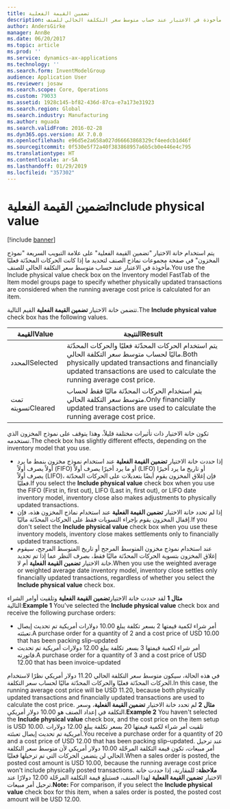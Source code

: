 ```yaml
---
title: تضمين القيمة الفعلية
description: يتم استخدام خانة الاختيار "تضمين القيمة الفعلية‬" على علامة التبويب السريعة "نموذج المخزون" في صفحة مجموعات نماذج الصنف‬ لتحديد ما إذا كانت الحركات المحدّثة فعليًا مأخوذة في الاعتبار عند حساب متوسط سعر التكلفة الحالي للصنف.
author: AndersGirke
manager: AnnBe
ms.date: 06/20/2017
ms.topic: article
ms.prod: ''
ms.service: dynamics-ax-applications
ms.technology: ''
ms.search.form: InventModelGroup
audience: Application User
ms.reviewer: josaw
ms.search.scope: Core, Operations
ms.custom: 79033
ms.assetid: 1928c145-bf82-436d-87ca-e7a173e31923
ms.search.region: Global
ms.search.industry: Manufacturing
ms.author: mguada
ms.search.validFrom: 2016-02-28
ms.dyn365.ops.version: AX 7.0.0
ms.openlocfilehash: e96d5e2a658a027d66663868329cf4eedcb1d46f
ms.sourcegitcommit: 0f530e5f72a40f383868957a6b5cb0e446e4c795
ms.translationtype: HT
ms.contentlocale: ar-SA
ms.lasthandoff: 01/29/2019
ms.locfileid: "357302"
---
```

# <a name="include-physical-value"></a><span data-ttu-id="964d7-103">تضمين القيمة الفعلية</span><span class="sxs-lookup"><span data-stu-id="964d7-103">Include physical value</span></span>

[!include [banner](../includes/banner.md)]

<span data-ttu-id="964d7-104">يتم استخدام خانة الاختيار "تضمين القيمة الفعلية‬" على علامة التبويب السريعة "نموذج المخزون" في صفحة مجموعات نماذج الصنف‬ لتحديد ما إذا كانت الحركات المحدّثة فعليًا مأخوذة في الاعتبار عند حساب متوسط سعر التكلفة الحالي للصنف.</span><span class="sxs-lookup"><span data-stu-id="964d7-104">You use the Include physical value check box on the Inventory model FastTab of the Item model groups page to specify whether physically updated transactions are considered when the running average cost price is calculated for an item.</span></span>

<span data-ttu-id="964d7-105">تتضمن خانة الاختيار **تضمين القيمة الفعلية‬** القيم التالية.</span><span class="sxs-lookup"><span data-stu-id="964d7-105">The **Include physical value** check box has the following values.</span></span>

| <span data-ttu-id="964d7-106">القيمة</span><span class="sxs-lookup"><span data-stu-id="964d7-106">Value</span></span>    | <span data-ttu-id="964d7-107">النتيجة</span><span class="sxs-lookup"><span data-stu-id="964d7-107">Result</span></span>                                                                                                                          |
|----------|---------------------------------------------------------------------------------------------------------------------------------|
| <span data-ttu-id="964d7-108">المحدد</span><span class="sxs-lookup"><span data-stu-id="964d7-108">Selected</span></span> | <span data-ttu-id="964d7-109">يتم استخدام الحركات المحدّثة فعليًا والحركات المحدّثة ماليًا لحساب متوسط سعر التكلفة الحالي.</span><span class="sxs-lookup"><span data-stu-id="964d7-109">Both physically updated transactions and financially updated transactions are used to calculate the running average cost price.</span></span> |
| <span data-ttu-id="964d7-110">تمت تسويته</span><span class="sxs-lookup"><span data-stu-id="964d7-110">Cleared</span></span>  | <span data-ttu-id="964d7-111">يتم استخدام الحركات المحدّثة ماليًا فقط لحساب متوسط سعر التكلفة الحالي.</span><span class="sxs-lookup"><span data-stu-id="964d7-111">Only financially updated transactions are used to calculate the running average cost price.</span></span>                                     |

<span data-ttu-id="964d7-112">تكون خانة الاختيار ذات تأثيرات مختلفة قليلاً، وهذا يتوقف على نموذج المخزون الذي تستخدمه.</span><span class="sxs-lookup"><span data-stu-id="964d7-112">The check box has slightly different effects, depending on the inventory model that you use.</span></span>

-   <span data-ttu-id="964d7-113">إذا حددت خانة الاختيار **تضمين القيمة الفعلية** عند استخدام نموذج مخزون بنمط ما يرد أولاً يصرف أولاً (FIFO)‬ أو ما يرد أخيرًا يصرف أولاً (LIFO)‬ أو تاريخ ما يرد أخيرًا يصرف أولاً (LIFO)، فإن إغلاق المخزون يقوم أيضًا بتعديلات على الحركات المحدّثة فعليًا.</span><span class="sxs-lookup"><span data-stu-id="964d7-113">If you select the **Include physical value** check box when you use the FIFO (First in, first out), LIFO (Last in, first out), or LIFO date inventory model, inventory close also makes adjustments to physically updated transactions.</span></span>
-   <span data-ttu-id="964d7-114">إذا لم تحدد خانة الاختيار **تضمين القيمة الفعلية** عند استخدام نماذج المخزون هذه، فإن إقفال المخزون يقوم بإجراء التسويات فقط على الحركات المحدّثة ماليًا.</span><span class="sxs-lookup"><span data-stu-id="964d7-114">If you don't select the **Include physical value** check box when you use these inventory models, inventory close makes settlements only to financially updated transactions.</span></span>
-   <span data-ttu-id="964d7-115">عند استخدام نموذج مخزون المتوسط المرجح أو تاريخ المتوسط المرجح، سيقوم إغلاق المخزون بتسوية الحركات المحدّثة ماليًا فقط، بصرف النظر عما إذا تم تحديد خانة الاختيار **تضمين القيمة الفعلية** أم لا.</span><span class="sxs-lookup"><span data-stu-id="964d7-115">When you use the weighted average or weighted average date inventory model, inventory close settles only financially updated transactions, regardless of whether you select the **Include physical value** check box.</span></span>

<span data-ttu-id="964d7-116">**مثال 1** لقد حددت خانة الاختيار**تضمين القيمة الفعلية** وتلقيت أوامر الشراء التالية:</span><span class="sxs-lookup"><span data-stu-id="964d7-116">**Example 1** You've selected the **Include physical value** check box and receive the following purchase orders:</span></span>

-   <span data-ttu-id="964d7-117">أمر شراء لكمية قيمتها 2 بسعر تكلفة يبلغ 10.00 دولارات أمريكية تم تحديث إيصال تعبئته.</span><span class="sxs-lookup"><span data-stu-id="964d7-117">A purchase order for a quantity of 2 and a cost price of USD 10.00 that has been packing slip–updated</span></span>
-   <span data-ttu-id="964d7-118">أمر شراء لكمية قيمتها 3 بسعر تكلفة يبلغ 12.00 دولارات أمريكية تم تحديث فاتورته.</span><span class="sxs-lookup"><span data-stu-id="964d7-118">A purchase order for a quantity of 3 and a cost price of USD 12.00 that has been invoice-updated</span></span>

<span data-ttu-id="964d7-119">في هذه الحالة، سيكون متوسط سعر التكلفة الحالي 11.20 دولار أمريكي نظرًا لاستخدام الحركات المحدّثة فعليًا والحركات المحدّثة ماليًا لحساب سعر التكلفة.</span><span class="sxs-lookup"><span data-stu-id="964d7-119">In this case, the running average cost price will be USD 11.20, because both physically updated transactions and financially updated transactions are used to calculate the cost price.</span></span> <span data-ttu-id="964d7-120">**مثال 2** لم تحدد خانة الاختيار **تضمين القيمة الفعلية**، وسعر التكلفة في إعداد الصنف هو 10.00 دولار أمريكي.</span><span class="sxs-lookup"><span data-stu-id="964d7-120">**Example 2** You haven't selected the **Include physical value** check box, and the cost price on the item setup is USD 10.00.</span></span> <span data-ttu-id="964d7-121">تلقيت أمر شراء لكمية قيمتها 20 بسعر تكلفة يبلغ 12.00 دولارات أمريكية تم تحديث إيصال تعبئته.</span><span class="sxs-lookup"><span data-stu-id="964d7-121">You receive a purchase order for a quantity of 20 and a cost price of USD 12.00 that has been packing slip–updated.</span></span> <span data-ttu-id="964d7-122">عند ترحيل أمر مبيعات، تكون قيمة التكلفة المرحّلة 10.00 دولار أمريكي لأن متوسط سعر التكلفة الحالي لن يتضمن الحركات التي تم ترحيلها فعليًا.</span><span class="sxs-lookup"><span data-stu-id="964d7-122">When a sales order is posted, the posted cost amount is USD 10.00, because the running average cost price won't include physically posted transactions.</span></span> <span data-ttu-id="964d7-123">**ملاحظة:** للمقارنة، إذا حددت خانة الاختيار **تضمين القيمة الفعلية** لهذا الصنف، فستبلغ قيمة التكلفة المرحّلة 12.00 دولارًا عند ترحيل أمر مبيعات.</span><span class="sxs-lookup"><span data-stu-id="964d7-123">**Note:** For comparison, if you select the **Include physical value** check box for this item, when a sales order is posted, the posted cost amount will be USD 12.00.</span></span>



